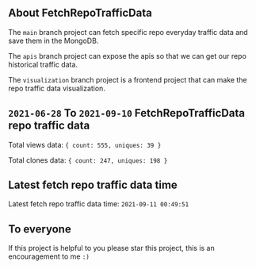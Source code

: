 ## About FetchRepoTrafficData

The `main` branch project can fetch specific repo everyday traffic data and save them in the MongoDB.

The `apis` branch project can expose the apis so that we can get our repo historical traffic data.

The `visualization` branch project is a frontend project that can make the repo traffic data visualization.

## `2021-06-28` To `2021-09-10` FetchRepoTrafficData repo traffic data

Total views data: `{ count: 555, uniques: 39 }`

Total clones data: `{ count: 247, uniques: 198 }`

## Latest fetch repo traffic data time

Latest fetch repo traffic data time: `2021-09-11 00:49:51`

## To everyone

If this project is helpful to you please star this project, this is an encouragement to me `:)`



